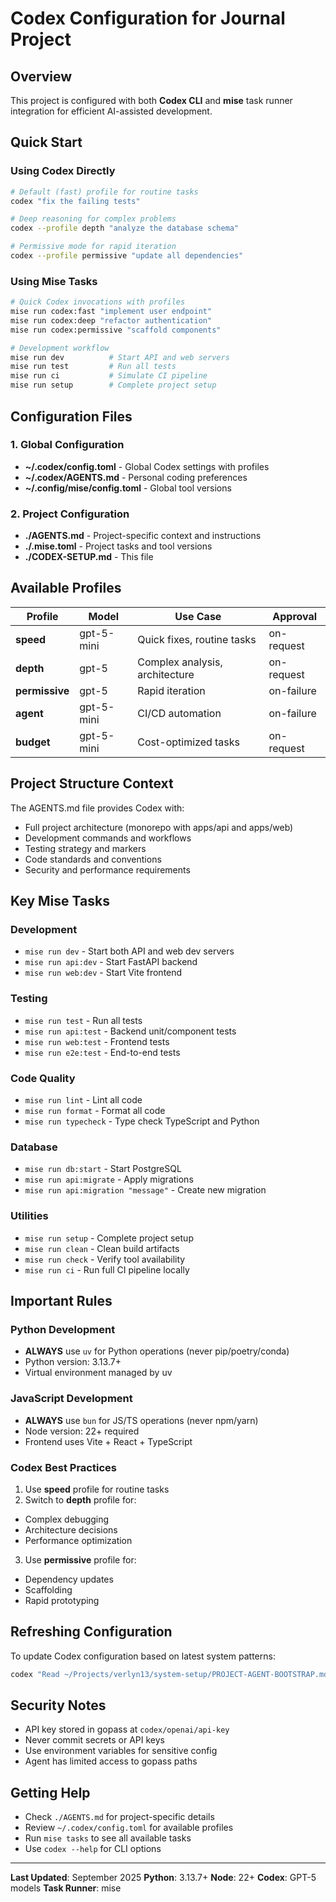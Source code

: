 # Codex Configuration for Journal Project

## Overview

This project is configured with both **Codex CLI** and **mise** task runner integration for efficient AI-assisted development.

## Quick Start

### Using Codex Directly

```bash
# Default (fast) profile for routine tasks
codex "fix the failing tests"

# Deep reasoning for complex problems
codex --profile depth "analyze the database schema"

# Permissive mode for rapid iteration
codex --profile permissive "update all dependencies"
```

### Using Mise Tasks

```bash
# Quick Codex invocations with profiles
mise run codex:fast "implement user endpoint"
mise run codex:deep "refactor authentication"
mise run codex:permissive "scaffold components"

# Development workflow
mise run dev          # Start API and web servers
mise run test         # Run all tests
mise run ci           # Simulate CI pipeline
mise run setup        # Complete project setup
```

## Configuration Files

### 1. Global Configuration

- **~/.codex/config.toml** - Global Codex settings with profiles
- **~/.codex/AGENTS.md** - Personal coding preferences
- **~/.config/mise/config.toml** - Global tool versions

### 2. Project Configuration

- **./AGENTS.md** - Project-specific context and instructions
- **./.mise.toml** - Project tasks and tool versions
- **./CODEX-SETUP.md** - This file

## Available Profiles

| Profile | Model | Use Case | Approval |
|---------|-------|----------|----------|
| **speed** | gpt-5-mini | Quick fixes, routine tasks | on-request |
| **depth** | gpt-5 | Complex analysis, architecture | on-request |
| **permissive** | gpt-5 | Rapid iteration | on-failure |
| **agent** | gpt-5-mini | CI/CD automation | on-failure |
| **budget** | gpt-5-mini | Cost-optimized tasks | on-request |

## Project Structure Context

The AGENTS.md file provides Codex with:
- Full project architecture (monorepo with apps/api and apps/web)
- Development commands and workflows
- Testing strategy and markers
- Code standards and conventions
- Security and performance requirements

## Key Mise Tasks

### Development

- `mise run dev` - Start both API and web dev servers
- `mise run api:dev` - Start FastAPI backend
- `mise run web:dev` - Start Vite frontend

### Testing

- `mise run test` - Run all tests
- `mise run api:test` - Backend unit/component tests
- `mise run web:test` - Frontend tests
- `mise run e2e:test` - End-to-end tests

### Code Quality

- `mise run lint` - Lint all code
- `mise run format` - Format all code
- `mise run typecheck` - Type check TypeScript and Python

### Database

- `mise run db:start` - Start PostgreSQL
- `mise run api:migrate` - Apply migrations
- `mise run api:migration "message"` - Create new migration

### Utilities

- `mise run setup` - Complete project setup
- `mise run clean` - Clean build artifacts
- `mise run check` - Verify tool availability
- `mise run ci` - Run full CI pipeline locally

## Important Rules

### Python Development

- **ALWAYS** use `uv` for Python operations (never pip/poetry/conda)
- Python version: 3.13.7+
- Virtual environment managed by uv

### JavaScript Development

- **ALWAYS** use `bun` for JS/TS operations (never npm/yarn)
- Node version: 22+ required
- Frontend uses Vite + React + TypeScript

### Codex Best Practices

1. Use **speed** profile for routine tasks
2. Switch to **depth** profile for:
- Complex debugging
- Architecture decisions
- Performance optimization
3. Use **permissive** profile for:
- Dependency updates
- Scaffolding
- Rapid prototyping

## Refreshing Configuration

To update Codex configuration based on latest system patterns:
```bash
codex "Read ~/Projects/verlyn13/system-setup/PROJECT-AGENT-BOOTSTRAP.md and update project configuration"
```

## Security Notes

- API key stored in gopass at `codex/openai/api-key`
- Never commit secrets or API keys
- Use environment variables for sensitive config
- Agent has limited access to gopass paths

## Getting Help

- Check `./AGENTS.md` for project-specific details
- Review `~/.codex/config.toml` for available profiles
- Run `mise tasks` to see all available tasks
- Use `codex --help` for CLI options

---

**Last Updated**: September 2025
**Python**: 3.13.7+
**Node**: 22+
**Codex**: GPT-5 models
**Task Runner**: mise